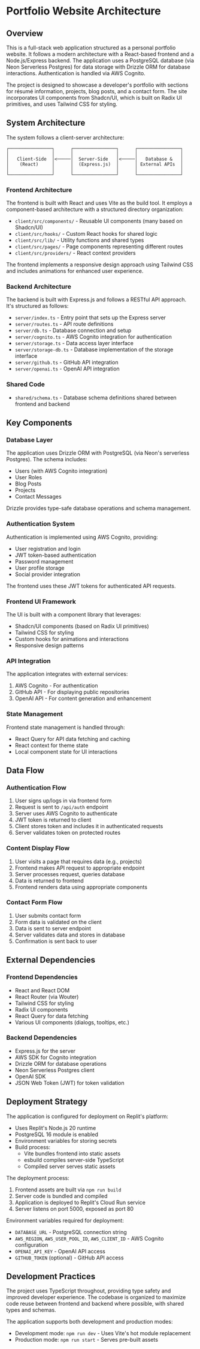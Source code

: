 # Portfolio Website Architecture

## Overview

This is a full-stack web application structured as a personal portfolio website. It follows a modern architecture with a React-based frontend and a Node.js/Express backend. The application uses a PostgreSQL database (via Neon Serverless Postgres) for data storage with Drizzle ORM for database interactions. Authentication is handled via AWS Cognito.

The project is designed to showcase a developer's portfolio with sections for résumé information, projects, blog posts, and a contact form. The site incorporates UI components from Shadcn/UI, which is built on Radix UI primitives, and uses Tailwind CSS for styling.

## System Architecture

The system follows a client-server architecture:

```
┌────────────────┐      ┌────────────────┐      ┌────────────────┐
│                │      │                │      │                │
│   Client-Side  │<─────│  Server-Side   │<─────│   Database &   │
│    (React)     │      │  (Express.js)  │      │ External APIs  │
│                │      │                │      │                │
└────────────────┘      └────────────────┘      └────────────────┘
```

### Frontend Architecture

The frontend is built with React and uses Vite as the build tool. It employs a component-based architecture with a structured directory organization:

- `client/src/components/` - Reusable UI components (many based on Shadcn/UI)
- `client/src/hooks/` - Custom React hooks for shared logic
- `client/src/lib/` - Utility functions and shared types
- `client/src/pages/` - Page components representing different routes
- `client/src/providers/` - React context providers

The frontend implements a responsive design approach using Tailwind CSS and includes animations for enhanced user experience.

### Backend Architecture

The backend is built with Express.js and follows a RESTful API approach. It's structured as follows:

- `server/index.ts` - Entry point that sets up the Express server
- `server/routes.ts` - API route definitions
- `server/db.ts` - Database connection and setup
- `server/cognito.ts` - AWS Cognito integration for authentication
- `server/storage.ts` - Data access layer interface
- `server/storage-db.ts` - Database implementation of the storage interface
- `server/github.ts` - GitHub API integration
- `server/openai.ts` - OpenAI API integration

### Shared Code

- `shared/schema.ts` - Database schema definitions shared between frontend and backend

## Key Components

### Database Layer

The application uses Drizzle ORM with PostgreSQL (via Neon's serverless Postgres). The schema includes:

- Users (with AWS Cognito integration)
- User Roles
- Blog Posts
- Projects
- Contact Messages

Drizzle provides type-safe database operations and schema management.

### Authentication System

Authentication is implemented using AWS Cognito, providing:

- User registration and login
- JWT token-based authentication
- Password management
- User profile storage
- Social provider integration

The frontend uses these JWT tokens for authenticated API requests.

### Frontend UI Framework

The UI is built with a component library that leverages:

- Shadcn/UI components (based on Radix UI primitives)
- Tailwind CSS for styling
- Custom hooks for animations and interactions
- Responsive design patterns

### API Integration

The application integrates with external services:

1. AWS Cognito - For authentication
2. GitHub API - For displaying public repositories
3. OpenAI API - For content generation and enhancement

### State Management

Frontend state management is handled through:

- React Query for API data fetching and caching
- React context for theme state
- Local component state for UI interactions

## Data Flow

### Authentication Flow

1. User signs up/logs in via frontend form
2. Request is sent to `/api/auth` endpoint
3. Server uses AWS Cognito to authenticate
4. JWT token is returned to client
5. Client stores token and includes it in authenticated requests
6. Server validates token on protected routes

### Content Display Flow

1. User visits a page that requires data (e.g., projects)
2. Frontend makes API request to appropriate endpoint
3. Server processes request, queries database
4. Data is returned to frontend
5. Frontend renders data using appropriate components

### Contact Form Flow

1. User submits contact form
2. Form data is validated on the client
3. Data is sent to server endpoint
4. Server validates data and stores in database
5. Confirmation is sent back to user

## External Dependencies

### Frontend Dependencies

- React and React DOM
- React Router (via Wouter)
- Tailwind CSS for styling
- Radix UI components
- React Query for data fetching
- Various UI components (dialogs, tooltips, etc.)

### Backend Dependencies

- Express.js for the server
- AWS SDK for Cognito integration
- Drizzle ORM for database operations
- Neon Serverless Postgres client
- OpenAI SDK
- JSON Web Token (JWT) for token validation

## Deployment Strategy

The application is configured for deployment on Replit's platform:

- Uses Replit's Node.js 20 runtime
- PostgreSQL 16 module is enabled
- Environment variables for storing secrets
- Build process:
  - Vite bundles frontend into static assets
  - esbuild compiles server-side TypeScript
  - Compiled server serves static assets

The deployment process:
1. Frontend assets are built via `npm run build`
2. Server code is bundled and compiled
3. Application is deployed to Replit's Cloud Run service
4. Server listens on port 5000, exposed as port 80

Environment variables required for deployment:

- `DATABASE_URL` - PostgreSQL connection string
- `AWS_REGION`, `AWS_USER_POOL_ID`, `AWS_CLIENT_ID` - AWS Cognito configuration
- `OPENAI_API_KEY` - OpenAI API access
- `GITHUB_TOKEN` (optional) - GitHub API access

## Development Practices

The project uses TypeScript throughout, providing type safety and improved developer experience. The codebase is organized to maximize code reuse between frontend and backend where possible, with shared types and schemas.

The application supports both development and production modes:

- Development mode: `npm run dev` - Uses Vite's hot module replacement
- Production mode: `npm run start` - Serves pre-built assets